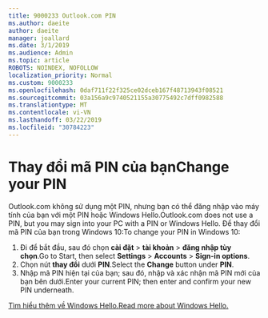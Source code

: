 ```yaml
---
title: 9000233 Outlook.com PIN
ms.author: daeite
author: daeite
manager: joallard
ms.date: 3/1/2019
ms.audience: Admin
ms.topic: article
ROBOTS: NOINDEX, NOFOLLOW
localization_priority: Normal
ms.custom: 9000233
ms.openlocfilehash: 0daf711f22f325ce02dceb167f48713943f08521
ms.sourcegitcommit: 03a156a9c9740521155a30775492c7dff0982588
ms.translationtype: MT
ms.contentlocale: vi-VN
ms.lasthandoff: 03/22/2019
ms.locfileid: "30784223"
---
```

# <a name="change-your-pin"></a><span data-ttu-id="a0e4b-102">Thay đổi mã PIN của bạn</span><span class="sxs-lookup"><span data-stu-id="a0e4b-102">Change your PIN</span></span>

<span data-ttu-id="a0e4b-103">Outlook.com không sử dụng một PIN, nhưng bạn có thể đăng nhập vào máy tính của bạn với một PIN hoặc Windows Hello.</span><span class="sxs-lookup"><span data-stu-id="a0e4b-103">Outlook.com does not use a PIN, but you may sign into your PC with a PIN or Windows Hello.</span></span> <span data-ttu-id="a0e4b-104">Để thay đổi mã PIN của bạn trong Windows 10:</span><span class="sxs-lookup"><span data-stu-id="a0e4b-104">To change your PIN in Windows 10:</span></span>

1. <span data-ttu-id="a0e4b-105">Đi để bắt đầu, sau đó chọn **cài đặt** > **tài khoản** > **đăng nhập tùy chọn**.</span><span class="sxs-lookup"><span data-stu-id="a0e4b-105">Go to Start, then select **Settings** > **Accounts** > **Sign-in options**.</span></span>
2. <span data-ttu-id="a0e4b-106">Chọn nút **thay đổi** dưới **PIN**.</span><span class="sxs-lookup"><span data-stu-id="a0e4b-106">Select the **Change** button under **PIN**.</span></span>
3. <span data-ttu-id="a0e4b-107">Nhập mã PIN hiện tại của bạn; sau đó, nhập và xác nhận mã PIN mới của bạn bên dưới.</span><span class="sxs-lookup"><span data-stu-id="a0e4b-107">Enter your current PIN; then enter and confirm your new PIN underneath.</span></span>

[<span data-ttu-id="a0e4b-108">Tìm hiểu thêm về Windows Hello.</span><span class="sxs-lookup"><span data-stu-id="a0e4b-108">Read more about Windows Hello.</span></span>](https://support.microsoft.com/help/17215/)